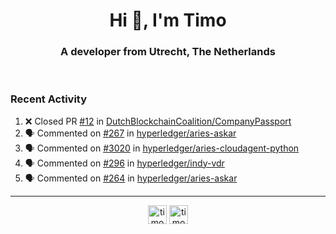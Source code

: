 <h1 align="center">Hi 👋, I'm Timo</h1>
<h3 align="center">A developer from Utrecht, The Netherlands</h3>
<br/>
<!-- https://github.com/rahuldkjain/github-profile-readme-generator --!>

<!--  <p align="left"><img src="https://github-readme-stats.vercel.app/api?username=timoglastra&show_icons=true&count_private=true&" alt="timoglastra" /></p> --!>

<!--
Github language stats
<p align="left"><img src="https://github-readme-stats.vercel.app/api/top-langs/?username=timoglastra&layout=compact" alt="timoglastra" /><p>
-->

<!-- Codestats language stats -->
<!-- <p align="left"><img src="https://codestats-readme.vercel.app/api/top-langs/?username=timoglastra&layout=compact&language_count=12" alt="timoglastra" /><p>    --!>
  
<h3>Recent Activity</h3>

<!--START_SECTION:activity-->
1. ❌ Closed PR [#12](https://github.com/DutchBlockchainCoalition/CompanyPassport/pull/12) in [DutchBlockchainCoalition/CompanyPassport](https://github.com/DutchBlockchainCoalition/CompanyPassport)
2. 🗣 Commented on [#267](https://github.com/hyperledger/aries-askar/issues/267#issuecomment-2160045794) in [hyperledger/aries-askar](https://github.com/hyperledger/aries-askar)
3. 🗣 Commented on [#3020](https://github.com/hyperledger/aries-cloudagent-python/issues/3020#issuecomment-2159887038) in [hyperledger/aries-cloudagent-python](https://github.com/hyperledger/aries-cloudagent-python)
4. 🗣 Commented on [#296](https://github.com/hyperledger/indy-vdr/pull/296#issuecomment-2159294567) in [hyperledger/indy-vdr](https://github.com/hyperledger/indy-vdr)
5. 🗣 Commented on [#264](https://github.com/hyperledger/aries-askar/pull/264#issuecomment-2159292448) in [hyperledger/aries-askar](https://github.com/hyperledger/aries-askar)
<!--END_SECTION:activity-->

---

<p align="center">
<a href="https://twitter.com/timoglastra" target="blank"><img align="center" src="https://cdn.jsdelivr.net/npm/simple-icons@3.0.1/icons/twitter.svg" alt="timoglastra" height="30" width="30" /></a>
<a href="https://linkedin.com/in/timoglastra" target="blank"><img align="center" src="https://cdn.jsdelivr.net/npm/simple-icons@3.0.1/icons/linkedin.svg" alt="timoglastra" height="30" width="30" /></a>
</p>



